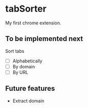# tabSorter

My first chrome extension.

## To be implemented next

Sort tabs

- [ ] Alphabetically
- [ ] By domain
- [ ] By URL

## Future features

- Extract domain


